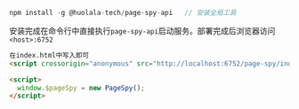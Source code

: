 ```js
npm install -g @huolala-tech/page-spy-api   // 安装全局工具
```

安装完成在命令行中直接执行`page-spy-api`启动服务。部署完成后浏览器访问`<host>:6752`



```html
在index.html中写入即可
<script crossorigin="anonymous" src="http://localhost:6752/page-spy/index.min.js"></script>

<script>
  window.$pageSpy = new PageSpy();
</script>
```

